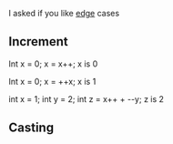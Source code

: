 I asked if you like [edge](https://live.rbg.tum.de/w/pgdpzue/23124) cases

## Increment
Int x = 0;
x = x++;
x is 0 

Int x = 0;
x = ++x;
x is 1 

int x = 1;
int y = 2;
int z = x++ + --y;
z is 2 

## Casting

